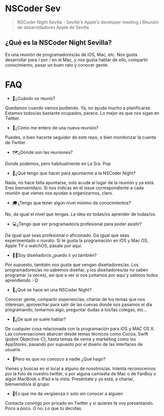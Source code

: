 # NSCoder Sev

> NSCoder Night Sevilla - Seville's Apple's developer meeting / Reunión de desarrolladores Apple de Sevilla

## ¿Qué es la NSCoder Night Sevilla?

Es una reunión de programadores/as de iOS, Mac, etc. Nos gusta desarrollar para / por / en el Mac, y nos gusta hablar de ello, compartir conocimiento, pasar un buen rato y conocer gente. 

# FAQ

- 📅¿Cuándo os reunís?

Quedamos cuando vamos pudiendo. Ya, no ayuda mucho a planificarse. Estamos todos/as bastante ocupados, parece. Lo mejor es que nos sigas en Twitter.

- 📱¿Cómo me entero de una nueva reunión?

Puedes, o bien hacerte seguidor de este repo, o bien monitorizar la cuenta de Twitter.

- 🗺¿Dónde son las reuniones? 

Donde podemos, pero habitualmente en La Sra. Pop

- 📝¿Qué tengo que hacer para apuntarme a la NSCoder Night?

Nada, no hace falta apuntarse, solo acude al lugar de la reunión y ya está. Eres bienvenida/o. Si nos indicas en el issue correspondiente a cada reunión que vienes nos ayudas a organizarnos, claro.

- 🎓¿Tengo que tener algún nivel mínimo de conocimientos?

No, da igual el nivel que tengas. La idea es todas/os aprender de todas/os.

- 💻¿Tengo que ser programador/a profesional para poder asistir?

Da igual que seas profesional o aficionado. Da igual que seas experimentado o novato. Sí te gusta la programación en iOS y Mac OS, Apple TV o watchOS, pásate por aquí.

- 👩‍🎨Soy diseñador/a ¿puedo ir yo también?

Por supuesto, también nos gusta que vengan diseñadores/as. Los programadores/as no sabemos diseñar, y los diseñadores/as no saben programar (a veces), así que a ver si nos juntamos por aquí y salimos todos aprendiendo :-D

- 🤯¿Qué se hace en una NSCoder Night?

Conocer gente, compartir experiencias, charlar de los temas que nos interesan, aprovechar para salir de las cuevas donde nos pasamos el día programando, tomarnos algo, preguntar dudas a los/las colegas, etc…

- 💬¿De qué se suele hablar?

De cualquier cosa relacionada con la programación para iOS y MAC OS X. Las conversaciones abarcan desde temas técnicos como Cocoa, Swift (pobre Objective-C), hasta temas de venta y marketing como los AppStores, pasando por supuesto por el diseño de las interfaces de usuario.

- 🤔Pero es que no conozco a nadie ¿Qué hago?

Vienes y buscas en el local a alguno de nosotros/as. Intenta reconocernos por la foto de nuestro twitter, o por alguna camiseta de Mac o de FanBoy o algún MacBook o iPad a la vista. Preséntate y ya está, a charlar, bienvenido/a al grupo.

- 🙈Es que me da vergüenza ir solo sin conocer a alguien

Contacta conmigo por privado en Twitter y si quieres te voy presentando. Poco a poco. O no. Lo que tú decidas.